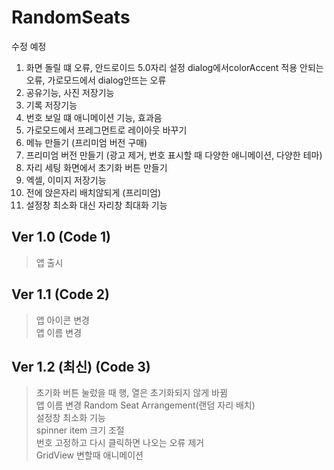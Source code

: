 RandomSeats
===========
수정 예정
1. 화면 돌릴 떄 오류, 안드로이드 5.0자리 설정 dialog에서colorAccent 적용 안되는 오류, 가로모드에서 dialog안뜨는 오류
2. 공유기능, 사진 저장기능
3. 기록 저장기능
4. 번호 보일 떄 애니메이션 기능, 효과음
5. 가로모드에서 프레그먼트로 레이아웃 바꾸기
6. 메뉴 만들기 (프리미엄 버전 구매)
7. 프리미엄 버전 만들기 (광고 제거, 번호 표시할 때 다양한 애니메이션, 다양한 테마)
8. 자리 세팅 화면에서 초기화 버튼 만들기
9. 엑셀, 이미지 저장기능
10. 전에 앉은자리 배치않되게 (프리미엄)
11. 설정창 최소화 대신 자리창 최대화 기능

## Ver 1.0 (Code 1)
> 앱 출시

## Ver 1.1 (Code 2)
> 앱 아이콘 변경<br>
> 앱 이름 변경

## Ver 1.2 (최신) (Code 3)
> 초기화 버튼 눌렀을 때 행, 열은 초기화되지 않게 바뀜<br>
> 앱 이름 변경 Random Seat Arrangement(랜덤 자리 배치)<br>
> 설정창 최소화 기능<br>
> spinner item 크기 조절<br>
> 번호 고정하고 다시 클릭하면 나오는 오류 제거<br>
> GridView 변할때 애니메이션

